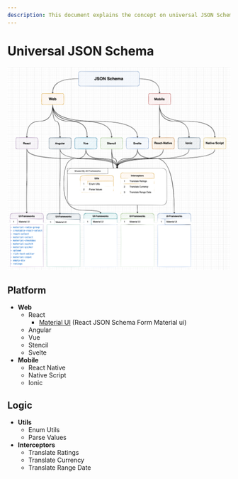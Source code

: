 ```yaml
---
description: This document explains the concept on universal JSON Schema
---
```


# Universal JSON Schema

![Rough Diagram explaining the flow of cross framework connections](<.gitbook/assets/Screenshot 2021-12-06 at 14.29.27.png>)

## Platform

* **Web**
  * React&#x20;
    * [Material UI](universal-json-schema/platform/web/react/material-ui/) (React JSON Schema Form Material ui)
  * Angular&#x20;
  * Vue&#x20;
  * Stencil&#x20;
  * Svelte&#x20;
* **Mobile**
  * React Native
  * Native Script
  * Ionic

## Logic

* **Utils**
  * Enum Utils
  * Parse Values
* **Interceptors**
  * Translate Ratings
  * Translate Currency
  * Translate Range Date

